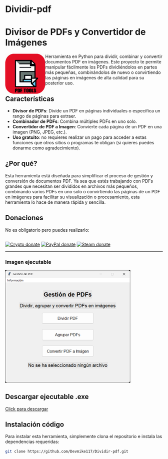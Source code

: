 # Dividir-pdf
# Divisor de PDFs y Convertidor de Imágenes

<img src="image.png" align="left" width=128 height=128> Herramienta en Python para dividir, combinar y convertir documentos PDF en imágenes. Este proyecto te permite manipular fácilmente los PDFs dividiéndolos en partes más pequeñas, combinándolos de nuevo o convirtiendo las páginas en imágenes de alta calidad para su posterior uso.

##
##
## Características

- **Divisor de PDFs**: Divide un PDF en páginas individuales o especifica un rango de páginas para extraer.
- **Combinador de PDFs**: Combina múltiples PDFs en uno solo.
- **Convertidor de PDF a Imagen**: Convierte cada página de un PDF en una imagen (PNG, JPEG, etc.).
- **Uso gratuito**: no requieres realizar un pago para acceder a estas funciones que otros sitios o programas te obligan (si quieres puedes donarme como agradecimiento).


## ¿Por qué?

Esta herramienta está diseñada para simplificar el proceso de gestión y conversión de documentos PDF. Ya sea que estés trabajando con PDFs grandes que necesitan ser divididos en archivos más pequeños, combinando varios PDFs en uno solo o convirtiendo las páginas de un PDF en imágenes para facilitar su visualización o procesamiento, esta herramienta lo hace de manera rápida y sencilla.

## Donaciones

No es obligatorio pero puedes realizarlo:
##
[![Crypto donate](https://img.shields.io/badge/Crypto-donate-f7931a.svg?logo=bitcoin)](https://commerce.coinbase.com/checkout/3cf16974-83de-45f5-ad8f-b257e22386c7)
[![PayPal donate](https://img.shields.io/badge/PayPal.me-donate-00457c.svg?logo=paypal)](https://paypal.me/devmike117?country.x=MX&locale.x=es_XC)
[![Steam donate](https://img.shields.io/badge/Steam-donate-000000.svg?logo=steam)](https://steamcommunity.com/tradeoffer/new/?partner=1101291397&token=-pop0PGF)

---
### Imagen ejecutable

<p align="left">
  <img src="example.png" alt="Mobile web: contacts" width=400 /> 
</p>

## Descargar ejecutable .exe

[Click para descargar](https://github.com/Devmike117/Dividir-pdf/releases/download/ejecutable/Gestion.de.pdf.exe)

## Instalación código

Para instalar esta herramienta, simplemente clona el repositorio e instala las dependencias requeridas:

```bash
git clone https://github.com/Devmike117/Dividir-pdf.git

